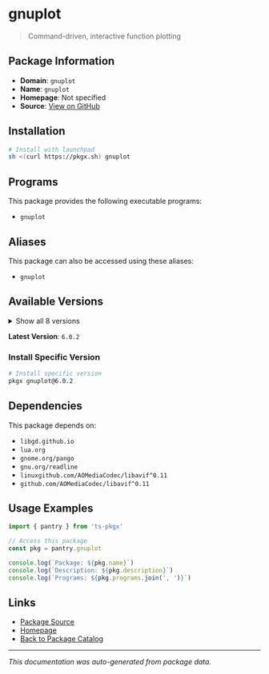 # gnuplot

> Command-driven, interactive function plotting

## Package Information

- **Domain**: `gnuplot`
- **Name**: `gnuplot`
- **Homepage**: Not specified
- **Source**: [View on GitHub](https://github.com/pkgxdev/pantry/tree/main/projects/gnuplot.info/package.yml)

## Installation

```bash
# Install with launchpad
sh <(curl https://pkgx.sh) gnuplot
```

## Programs

This package provides the following executable programs:

- `gnuplot`

## Aliases

This package can also be accessed using these aliases:

- `gnuplot`

## Available Versions

<details>
<summary>Show all 8 versions</summary>

- `6.0.2`, `6.0.1`, `6.0.0`, `5.4.10`, `5.4.9`
- `5.4.8`, `5.4.7`, `5.4.6`

</details>

**Latest Version**: `6.0.2`

### Install Specific Version

```bash
# Install specific version
pkgx gnuplot@6.0.2
```

## Dependencies

This package depends on:

- `libgd.github.io`
- `lua.org`
- `gnome.org/pango`
- `gnu.org/readline`
- `linuxgithub.com/AOMediaCodec/libavif^0.11`
- `github.com/AOMediaCodec/libavif^0.11`

## Usage Examples

```typescript
import { pantry } from 'ts-pkgx'

// Access this package
const pkg = pantry.gnuplot

console.log(`Package: ${pkg.name}`)
console.log(`Description: ${pkg.description}`)
console.log(`Programs: ${pkg.programs.join(', ')}`)
```

## Links

- [Package Source](https://github.com/pkgxdev/pantry/tree/main/projects/gnuplot.info/package.yml)
- [Homepage](#)
- [Back to Package Catalog](../package-catalog.md)

---

*This documentation was auto-generated from package data.*
